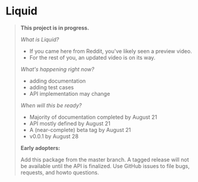 # Liquid

> **This project is in progress.**
> 
> *What is Liquid?*
> - If you came here from Reddit, you've likely seen a preview video.
> - For the rest of you, an updated video is on its way.
>
> *What's happening right now?*
> - adding documentation
> - adding test cases
> - API implementation may change
>
> *When will this be ready?*
> - Majority of documentation completed by August 21
> - API mostly defined by August 21
> - A (near-complete) beta tag by August 21
> - v0.0.1 by August 28
>
> **Early adopters:**
> 
> Add this package from the master branch.
> A tagged release will not be available until the API is finalized. Use GitHub issues to file bugs, requests, and howto questions.
